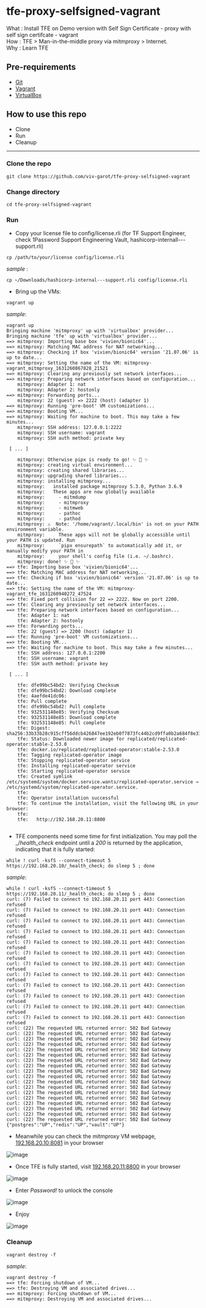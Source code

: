 # tfe-proxy-selfsigned-vagrant
What : Install TFE on Demo version with Self Sign Certificate - proxy with self sign certifcate - vagrant  
How : TFE > Man-in-the-middle proxy via mitmproxy > Internet.  
Why : Learn TFE

## Pre-requirements

* [Git](https://git-scm.com/book/en/v2/Getting-Started-Installing-Git) 
* [Vagrant](https://www.vagrantup.com/docs/installation)
* [VirtualBox](https://www.virtualbox.org/wiki/Downloads)


## How to use this repo

- Clone
- Run
- Cleanup

---

### Clone the repo

```
git clone https://github.com/viv-garot/tfe-proxy-selfsigned-vagrant
```

### Change directory

```
cd tfe-proxy-selfsigned-vagrant
```

### Run

* Copy your license file to config/license.rli (for TF Support Engineer, check 1Password Support Engineering Vault, hashicorp-internall---support.rli)

```
cp /path/to/your/license config/license.rli
```

_sample_ :

```
cp ~/Downloads/hashicorp-internal---support.rli config/license.rli
```

* Bring up the VMs:

```
vagrant up
```

_sample_:

```
vagrant up
Bringing machine 'mitmproxy' up with 'virtualbox' provider...
Bringing machine 'tfe' up with 'virtualbox' provider...
==> mitmproxy: Importing base box 'vivien/bionic64'...
==> mitmproxy: Matching MAC address for NAT networking...
==> mitmproxy: Checking if box 'vivien/bionic64' version '21.07.06' is up to date...
==> mitmproxy: Setting the name of the VM: mitmproxy-vagrant_mitmproxy_1631260867828_21521
==> mitmproxy: Clearing any previously set network interfaces...
==> mitmproxy: Preparing network interfaces based on configuration...
    mitmproxy: Adapter 1: nat
    mitmproxy: Adapter 2: hostonly
==> mitmproxy: Forwarding ports...
    mitmproxy: 22 (guest) => 2222 (host) (adapter 1)
==> mitmproxy: Running 'pre-boot' VM customizations...
==> mitmproxy: Booting VM...
==> mitmproxy: Waiting for machine to boot. This may take a few minutes...
    mitmproxy: SSH address: 127.0.0.1:2222
    mitmproxy: SSH username: vagrant
    mitmproxy: SSH auth method: private key
        
 [ ... ]
 
    mitmproxy: Otherwise pipx is ready to go! ✨ 🌟 ✨
    mitmproxy: creating virtual environment...
    mitmproxy: creating shared libraries...
    mitmproxy: upgrading shared libraries...
    mitmproxy: installing mitmproxy...
    mitmproxy:   installed package mitmproxy 5.3.0, Python 3.6.9
    mitmproxy:   These apps are now globally available
    mitmproxy:     - mitmdump
    mitmproxy:     - mitmproxy
    mitmproxy:     - mitmweb
    mitmproxy:     - pathoc
    mitmproxy:     - pathod
    mitmproxy: ⚠️  Note: '/home/vagrant/.local/bin' is not on your PATH environment variable.
    mitmproxy:     These apps will not be globally accessible until your PATH is updated. Run
    mitmproxy:     `pipx ensurepath` to automatically add it, or manually modify your PATH in
    mitmproxy:     your shell's config file (i.e. ~/.bashrc).
    mitmproxy: done! ✨ 🌟 ✨
==> tfe: Importing base box 'vivien/bionic64'...
==> tfe: Matching MAC address for NAT networking...
==> tfe: Checking if box 'vivien/bionic64' version '21.07.06' is up to date...
==> tfe: Setting the name of the VM: mitmproxy-vagrant_tfe_1631260940272_47524
==> tfe: Fixed port collision for 22 => 2222. Now on port 2200.
==> tfe: Clearing any previously set network interfaces...
==> tfe: Preparing network interfaces based on configuration...
    tfe: Adapter 1: nat
    tfe: Adapter 2: hostonly
==> tfe: Forwarding ports...
    tfe: 22 (guest) => 2200 (host) (adapter 1)
==> tfe: Running 'pre-boot' VM customizations...
==> tfe: Booting VM...
==> tfe: Waiting for machine to boot. This may take a few minutes...
    tfe: SSH address: 127.0.0.1:2200
    tfe: SSH username: vagrant
    tfe: SSH auth method: private key
            
 [ ... ]
    
    tfe: dfe99bc54bd2: Verifying Checksum
    tfe: dfe99bc54bd2: Download complete
    tfe: 4aefde41dc06:
    tfe: Pull complete
    tfe: dfe99bc54bd2: Pull complete
    tfe: 932531148e85: Verifying Checksum
    tfe: 932531148e85: Download complete
    tfe: 932531148e85: Pull complete
    tfe: Digest: sha256:33b33b28c915cff56ddcb426847ee192eb0f7873fc44b2cd9ffa0b2a684f8e31
    tfe: Status: Downloaded newer image for replicated/replicated-operator:stable-2.53.0
    tfe: docker.io/replicated/replicated-operator:stable-2.53.0
    tfe: Tagging replicated-operator image
    tfe: Stopping replicated-operator service
    tfe: Installing replicated-operator service
    tfe: Starting replicated-operator service
    tfe: Created symlink /etc/systemd/system/docker.service.wants/replicated-operator.service → /etc/systemd/system/replicated-operator.service.
    tfe:
    tfe: Operator installation successful
    tfe: To continue the installation, visit the following URL in your browser:
    tfe:
    tfe:   http://192.168.20.11:8800   
     
```

* TFE components need some time for first initialization.  You may poll the _/_health_check_ endpoint until a _200_ is returned by the application, indicating that it is fully started:

```
while ! curl -ksfS --connect-timeout 5 https://192.168.20.10/_health_check; do sleep 5 ; done
```

_sample_:

```
while ! curl -ksfS --connect-timeout 5 https://192.168.20.11/_health_check; do sleep 5 ; done
curl: (7) Failed to connect to 192.168.20.11 port 443: Connection refused
curl: (7) Failed to connect to 192.168.20.11 port 443: Connection refused
curl: (7) Failed to connect to 192.168.20.11 port 443: Connection refused
curl: (7) Failed to connect to 192.168.20.11 port 443: Connection refused
curl: (7) Failed to connect to 192.168.20.11 port 443: Connection refused
curl: (7) Failed to connect to 192.168.20.11 port 443: Connection refused
curl: (7) Failed to connect to 192.168.20.11 port 443: Connection refused
curl: (7) Failed to connect to 192.168.20.11 port 443: Connection refused
curl: (7) Failed to connect to 192.168.20.11 port 443: Connection refused
curl: (7) Failed to connect to 192.168.20.11 port 443: Connection refused
curl: (7) Failed to connect to 192.168.20.11 port 443: Connection refused
curl: (7) Failed to connect to 192.168.20.11 port 443: Connection refused
curl: (22) The requested URL returned error: 502 Bad Gateway
curl: (22) The requested URL returned error: 502 Bad Gateway
curl: (22) The requested URL returned error: 502 Bad Gateway
curl: (22) The requested URL returned error: 502 Bad Gateway
curl: (22) The requested URL returned error: 502 Bad Gateway
curl: (22) The requested URL returned error: 502 Bad Gateway
curl: (22) The requested URL returned error: 502 Bad Gateway
curl: (22) The requested URL returned error: 502 Bad Gateway
curl: (22) The requested URL returned error: 502 Bad Gateway
curl: (22) The requested URL returned error: 502 Bad Gateway
curl: (22) The requested URL returned error: 502 Bad Gateway
curl: (22) The requested URL returned error: 502 Bad Gateway
curl: (22) The requested URL returned error: 502 Bad Gateway
curl: (22) The requested URL returned error: 502 Bad Gateway
curl: (22) The requested URL returned error: 502 Bad Gateway
curl: (22) The requested URL returned error: 502 Bad Gateway
curl: (22) The requested URL returned error: 502 Bad Gateway
curl: (22) The requested URL returned error: 502 Bad Gateway
{"postgres":"UP","redis":"UP","vault":"UP"}
```

* Meanwhile you can check the mitmproxy VM webpage, [192.168.20.10:8081](http:192.168.20.10:8081) in your browser

![image](https://user-images.githubusercontent.com/85481359/132823624-78c0fb2c-0f98-4cec-b40f-b952befa6031.png)


* Once TFE is fully started, visit [192.168.20.11:8800](http:192.168.20.10:8800) in your browser

![image](https://user-images.githubusercontent.com/85481359/132824324-6be8590f-ca89-4c25-8982-0f2f2be39db1.png)

* Enter *Password!* to unlock the console

![image](https://user-images.githubusercontent.com/85481359/132824452-17c54cf3-32d5-4cad-98f1-2dcd5dda0eb4.png)

* Enjoy

![image](https://user-images.githubusercontent.com/85481359/132824704-0926de15-cde4-4821-af19-9ae59eb9fa63.png)

### Cleanup

```
vagrant destroy -f
```

_sample_:

```
vagrant destroy -f
==> tfe: Forcing shutdown of VM...
==> tfe: Destroying VM and associated drives...
==> mitmproxy: Forcing shutdown of VM...
==> mitmproxy: Destroying VM and associated drives...
```
